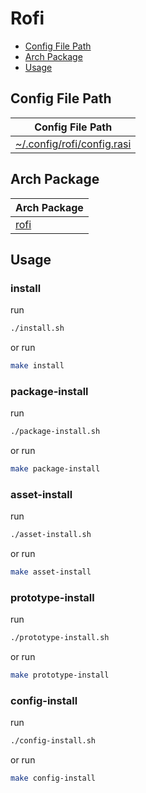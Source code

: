 

# Rofi

* [Config File Path](#config-file-path)
* [Arch Package](#arch-package)
* [Usage](#usage)




## Config File Path

| Config File Path |
| --- |
| [~/.config/rofi/config.rasi](./asset/overlay/etc/skel/.config/rofi/config.rasi) |




## Arch Package

| Arch Package |
| --- |
| [rofi](https://archlinux.org/packages/extra/x86_64/rofi/) |




## Usage


### install

run

``` sh
./install.sh
```

or run

``` sh
make install
```


### package-install

run

``` sh
./package-install.sh
```

or run

``` sh
make package-install
```


### asset-install

run

``` sh
./asset-install.sh
```

or run

``` sh
make asset-install
```


### prototype-install

run

``` sh
./prototype-install.sh
```

or run

``` sh
make prototype-install
```


### config-install

run

``` sh
./config-install.sh
```

or run

``` sh
make config-install
```
